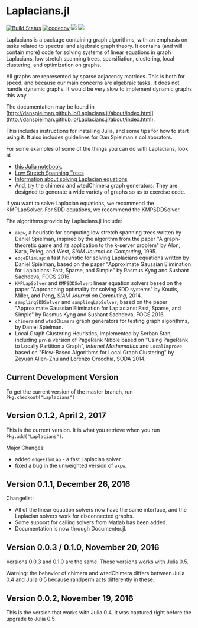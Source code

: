 # Laplacians.jl 

[![Build Status](https://travis-ci.org/danspielman/Laplacians.jl.svg?branch=master)](https://travis-ci.org/danspielman/Laplacians.jl)
[![codecov](https://codecov.io/gh/danspielman/Laplacians.jl/branch/master/graph/badge.svg)](https://codecov.io/gh/danspielman/Laplacians.jl)
[![](https://img.shields.io/badge/docs-stable-blue.svg)](https://danspielman.github.io/Laplacians.jl/stable)
[![](https://img.shields.io/badge/docs-latest-blue.svg)](https://danspielman.github.io/Laplacians.jl/latest)



Laplacians is a package containing graph algorithms, with an emphasis on tasks related to spectral and algebraic graph theory. It contains (and will contain more) code for solving systems of linear equations in graph Laplacians, low stretch spanning trees, sparsifiation, clustering, local clustering, and optimization on graphs.

All graphs are represented by sparse adjacency matrices. This is both for speed, and because our main concerns are algebraic tasks. It does not handle dynamic graphs. It would be very slow to implement dynamic graphs this way.

The documentation may be found in
[http://danspielman.github.io/Laplacians.jl/about/index.html](http://danspielman.github.io/Laplacians.jl/about/index.html).

This includes instructions for installing Julia, and some tips for how to start using it.  It also includes guidelines for Dan Spielman's collaborators.

For some examples of some of the things you can do with Laplacians, look at 

*  [this Julia notebook](http://github.com/danspielman/Laplacians.jl/blob/master/notebooks/FirstNotebook.ipynb).
*  [Low Stretch Spanning Trees](LSST.md)
*  [Information about solving Laplacian equations](usingSolvers.md)
*  And, try the chimera and wtedChimera graph generators.  They are designed to generate a wide variety of graphs so as to exercise code.

If you want to solve Laplacian equations, we recommend the KMPLapSolver.  For SDD equations, we recommend the KMPSDDSolver.

The algorithms provide by Laplacians.jl include:

* `akpw`, a heuristic for computing low stretch spanning trees written by Daniel Spielman, inspired by the algorithm from the paper "A graph-theoretic game and its application to the k-server problem" by Alon, Karp, Peleg, and West, <i>SIAM Journal on Computing</i>, 1995.
* `edgeElimLap`: a fast heuristic for solving Laplacians equations written by Daniel Spielman, based on the paper "Approximate Gaussian Elimination for Laplacians: Fast, Sparse, and Simple" by Rasmus Kyng and Sushant Sachdeva, FOCS 2016. 
* `KMPLapSolver` and `KMPSDDSolver`: linear equation solvers based on the paper "Approaching optimality for solving SDD systems" by Koutis, Miller, and Peng, <i>SIAM Journal on Computing</i>, 2014.
* `samplingSDDSolver` and `samplingLapSolver`, based on the paper "Approximate Gaussian Elimination for Laplacians: Fast, Sparse, and Simple" by Rasmus Kyng and Sushant Sachdeva, FOCS 2016. 
* `chimera` and `wtedChimera` graph generators for testing graph algorithms, by Daniel Spielman.
* Local Graph Clustering Heuristics, implemented by Serban Stan, including `prn` a version of PageRank Nibble based on "Using PageRank to Locally Partition a Graph", <i>Internet Mathematics</i> and `LocalImprove` based on "Flow-Based Algorithms for Local Graph Clustering" by Zeyuan Allen-Zhu and Lorenzo Orecchia, SODA 2014.


## Current Development Version

To get the current version of the master branch, run `Pkg.checkout("Laplacians")`

## Version 0.1.2, April 2, 2017

This is the current version.  It is what you retrieve when you run `Pkg.add("Laplacians")`. 

Major Changes:

* added `edgeElimLap` - a fast Laplacian solver.
* fixed a bug in the unweighted version of `akpw`. 

## Version 0.1.1, December 26, 2016

Changelist:

* All of the linear equation solvers now have the same interface, and the Laplacian solvers work for disconnected graphs. 
* Some support for calling solvers from Matlab has been added.
* Documentation is now through Documenter.jl.

## Version 0.0.3 / 0.1.0, November 20, 2016

Versions 0.0.3 and 0.1.0 are the same.
These versions works with Julia 0.5.

Warning: the behavior of chimera and wtedChimera differs between Julia 0.4 and Julia 0.5 because randperm acts differently in these.

## Version 0.0.2, November 19, 2016

This is the version that works with Julia 0.4.
It was captured right before the upgrade to Julia 0.5



